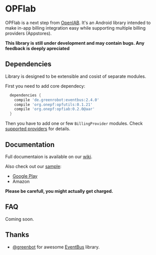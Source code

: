 # OPFIab
OPFIab is a next step from [OpenIAB](https://github.com/onepf/OpenIAB). It's an Android library intended to make in-app billing integration easy while supporting multiple billing providers (Appstores).

**This library is still under development and may contain bugs. Any feedback is deeply apreciated**

## Dependencies
Library is designed to be extensible and cosist of separate modules.

First you need to add core dependecy:
```groovy
  dependencies {
    compile 'de.greenrobot:eventbus:2.4.0'
    compile 'org.onepf:opfutils:0.1.21'
    compile 'org.onepf:opfiab:0.2.0@aar'
  }
```
Then you have to add one or few `BillingProvider` modules. Check [supported providers](https://github.com/onepf/OPFIab/wiki#supported-billing-providers) for details. 

## Documentation
Full documentaion is available on our [wiki](https://github.com/onepf/OPFIab/wiki).

Also check out our [sample](https://github.com/onepf/OPFIab/tree/master/samples/trivialdrive):
* [Google Play](https://play.google.com/store/apps/details?id=org.onepf.opfiab.trivialdrive)
* Amazon

**Please be carefull, you might actually get charged.**

## FAQ
Coming soon.

## Thanks
* [@greenbot](https://github.com/greenrobot) for awesome [EventBus](https://github.com/greenrobot/EventBus) library.

